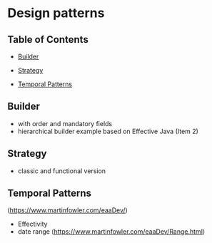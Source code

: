 # Design patterns

## Table of Contents

- [Builder](#builder)

- [Strategy](#strategy)

- [Temporal Patterns](#temporalpatterns)

## Builder
  - with order and mandatory fields
  - hierarchical builder example based on Effective Java (Item  2)
  
## Strategy 
- classic and functional version 

## Temporal Patterns
(https://www.martinfowler.com/eaaDev/)
  - Effectivity 
  - date range (https://www.martinfowler.com/eaaDev/Range.html) 
